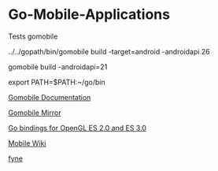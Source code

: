 # Go-Mobile-Applications
Tests gomobile 

 ../../gopath/bin/gomobile build -target=android -androidapi 26

gomobile build -androidapi=21

export PATH=$PATH:~/go/bin

[Gomobile Documentation](https://pkg.go.dev/golang.org/x/mobile/cmd/gomobile)

[Gomobile Mirror](https://github.com/golang/mobile)

[Go bindings for OpenGL ES 2.0 and ES 3.0](https://pkg.go.dev/golang.org/x/mobile/gl)

[Mobile Wiki](https://go.dev/wiki/Mobile)

[fyne](https://fyne.io/)
